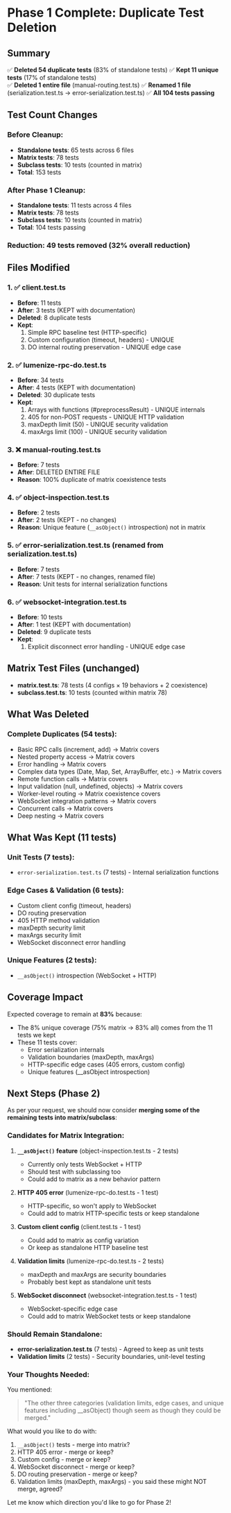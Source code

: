 # Phase 1 Complete: Duplicate Test Deletion

## Summary

✅ **Deleted 54 duplicate tests** (83% of standalone tests)
✅ **Kept 11 unique tests** (17% of standalone tests)  
✅ **Deleted 1 entire file** (manual-routing.test.ts)
✅ **Renamed 1 file** (serialization.test.ts → error-serialization.test.ts)
✅ **All 104 tests passing**

## Test Count Changes

### Before Cleanup:
- **Standalone tests**: 65 tests across 6 files
- **Matrix tests**: 78 tests
- **Subclass tests**: 10 tests (counted in matrix)
- **Total**: 153 tests

### After Phase 1 Cleanup:
- **Standalone tests**: 11 tests across 4 files
- **Matrix tests**: 78 tests  
- **Subclass tests**: 10 tests (counted in matrix)
- **Total**: 104 tests passing

### Reduction: 49 tests removed (32% overall reduction)

## Files Modified

### 1. ✅ client.test.ts
- **Before**: 11 tests
- **After**: 3 tests (KEPT with documentation)
- **Deleted**: 8 duplicate tests
- **Kept**:
  1. Simple RPC baseline test (HTTP-specific)
  2. Custom configuration (timeout, headers) - UNIQUE
  3. DO internal routing preservation - UNIQUE edge case

### 2. ✅ lumenize-rpc-do.test.ts
- **Before**: 34 tests
- **After**: 4 tests (KEPT with documentation)
- **Deleted**: 30 duplicate tests
- **Kept**:
  1. Arrays with functions (#preprocessResult) - UNIQUE internals
  2. 405 for non-POST requests - UNIQUE HTTP validation
  3. maxDepth limit (50) - UNIQUE security validation
  4. maxArgs limit (100) - UNIQUE security validation

### 3. ❌ manual-routing.test.ts
- **Before**: 7 tests
- **After**: DELETED ENTIRE FILE
- **Reason**: 100% duplicate of matrix coexistence tests

### 4. ✅ object-inspection.test.ts  
- **Before**: 2 tests
- **After**: 2 tests (KEPT - no changes)
- **Reason**: Unique feature (`__asObject()` introspection) not in matrix

### 5. ✅ error-serialization.test.ts (renamed from serialization.test.ts)
- **Before**: 7 tests
- **After**: 7 tests (KEPT - no changes, renamed file)
- **Reason**: Unit tests for internal serialization functions

### 6. ✅ websocket-integration.test.ts
- **Before**: 10 tests
- **After**: 1 test (KEPT with documentation)
- **Deleted**: 9 duplicate tests
- **Kept**:
  1. Explicit disconnect error handling - UNIQUE edge case

## Matrix Test Files (unchanged)
- **matrix.test.ts**: 78 tests (4 configs × 19 behaviors + 2 coexistence)
- **subclass.test.ts**: 10 tests (counted within matrix 78)

## What Was Deleted

### Complete Duplicates (54 tests):
- Basic RPC calls (increment, add) → Matrix covers
- Nested property access → Matrix covers
- Error handling → Matrix covers  
- Complex data types (Date, Map, Set, ArrayBuffer, etc.) → Matrix covers
- Remote function calls → Matrix covers
- Input validation (null, undefined, objects) → Matrix covers
- Worker-level routing → Matrix coexistence covers
- WebSocket integration patterns → Matrix covers
- Concurrent calls → Matrix covers
- Deep nesting → Matrix covers

## What Was Kept (11 tests)

### Unit Tests (7 tests):
- `error-serialization.test.ts` (7 tests) - Internal serialization functions

### Edge Cases & Validation (6 tests):
- Custom client config (timeout, headers)
- DO routing preservation
- 405 HTTP method validation
- maxDepth security limit
- maxArgs security limit
- WebSocket disconnect error handling

### Unique Features (2 tests):
- `__asObject()` introspection (WebSocket + HTTP)

## Coverage Impact

Expected coverage to remain at **83%** because:
- The 8% unique coverage (75% matrix → 83% all) comes from the 11 tests we kept
- These 11 tests cover:
  - Error serialization internals
  - Validation boundaries (maxDepth, maxArgs)
  - HTTP-specific edge cases (405 errors, custom config)
  - Unique features (__asObject introspection)

## Next Steps (Phase 2)

As per your request, we should now consider **merging some of the remaining tests into matrix/subclass**:

### Candidates for Matrix Integration:

1. **`__asObject()` feature** (object-inspection.test.ts - 2 tests)
   - Currently only tests WebSocket + HTTP
   - Should test with subclassing too
   - Could add to matrix as a new behavior pattern

2. **HTTP 405 error** (lumenize-rpc-do.test.ts - 1 test)
   - HTTP-specific, so won't apply to WebSocket
   - Could add to matrix HTTP-specific tests or keep standalone

3. **Custom client config** (client.test.ts - 1 test)
   - Could add to matrix as config variation
   - Or keep as standalone HTTP baseline test

4. **Validation limits** (lumenize-rpc-do.test.ts - 2 tests)
   - maxDepth and maxArgs are security boundaries
   - Probably best kept as standalone unit tests

5. **WebSocket disconnect** (websocket-integration.test.ts - 1 test)
   - WebSocket-specific edge case
   - Could add to matrix WebSocket tests or keep standalone

### Should Remain Standalone:

- **error-serialization.test.ts** (7 tests) - Agreed to keep as unit tests
- **Validation limits** (2 tests) - Security boundaries, unit-level testing

### Your Thoughts Needed:

You mentioned:
> "The other three categories (validation limits, edge cases, and unique features including __asObject) though seem as though they could be merged."

What would you like to do with:
1. `__asObject()` tests - merge into matrix?
2. HTTP 405 error - merge or keep?
3. Custom config - merge or keep?
4. WebSocket disconnect - merge or keep?
5. DO routing preservation - merge or keep?
6. Validation limits (maxDepth, maxArgs) - you said these might NOT merge, agreed?

Let me know which direction you'd like to go for Phase 2!
